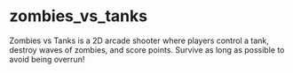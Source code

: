 # zombies_vs_tanks
Zombies vs Tanks is a 2D arcade shooter where players control a tank, destroy waves of zombies, and score points. Survive as long as possible to avoid being overrun!
